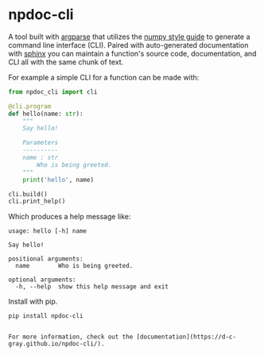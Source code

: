 # npdoc-cli
A tool built with [argparse](https://docs.python.org/3/library/argparse.html)
that utilizes the [numpy style guide](https://numpydoc.readthedocs.io/en/latest/format.html)
to generate a command line interface (CLI). Paired with auto-generated
documentation with [sphinx](https://www.sphinx-doc.org/en/master/) you can
maintain a function's source code, documentation, and CLI all with the same
chunk of text.

For example a simple CLI for a function can be made with:

```python
from npdoc_cli import cli

@cli.program
def hello(name: str):
    """
    Say hello!

    Parameters
    ----------
    name : str
        Who is being greeted.
    """
    print('hello', name)

cli.build()
cli.print_help()
```

Which produces a help message like:

```console
usage: hello [-h] name

Say hello!

positional arguments:
  name        Who is being greeted.

optional arguments:
  -h, --help  show this help message and exit
```

Install with pip.

```console
pip install npdoc-cli


For more information, check out the [documentation](https://d-c-gray.github.io/npdoc-cli/).